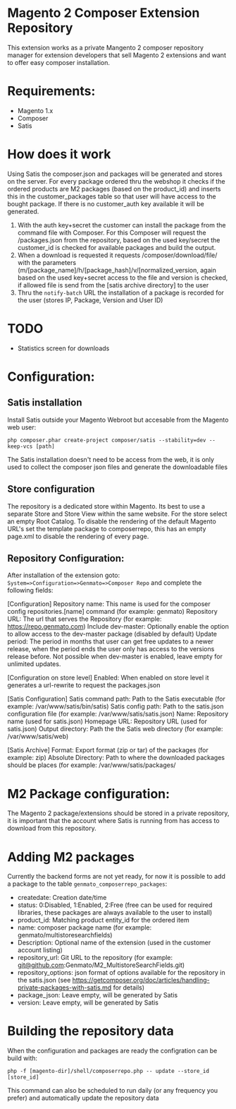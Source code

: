 Magento 2 Composer Extension Repository
=====

This extension works as a private Mangento 2 composer repository manager for extension developers that sell Magento 2 extensions and want to offer easy composer installation.

Requirements:
=====
- Magento 1.x
- Composer
- Satis

How does it work
=====

Using Satis the composer.json and packages will be generated and stores on the server. For every package ordered thru the webshop it checks if the ordered products are M2 packages (based on the product_id) and inserts this in the customer_packages table so that user will have access to the bought package. If there is no customer_auth key available it will be generated.

1. With the auth key+secret the customer can install the package from the command file with Composer. For this Composer will request the /packages.json from the repository, based on the used key/secret the customer_id is checked for available packages and build the output.
2. When a download is requested it requests /composer/download/file/ with the parameters (m/[package_name]/h/[package_hash]/v/[normalized_version, again based on the used key+secret access to the file and version is checked, if allowed file is send from the [satis archive directory] to the user
3. Thru the `notify-batch` URL the installation of a package is recorded for the user (stores IP, Package, Version and User ID)

TODO
=====

- Statistics screen for downloads

Configuration:
=====

Satis installation
-----

Install Satis outside your Magento Webroot but accesable from the Magento web user:

`php composer.phar create-project composer/satis --stability=dev --keep-vcs [path]`

The Satis installation doesn't need to be access from the web, it is only used to collect the composer json files and generate the downloadable files

Store configuration
-----

The repository is a dedicated store within Magento. Its best to use a separate Store and Store View within the same website. For the store select an empty Root Catalog. To disable the rendering of the default Magento URL's set the template package to composerrepo, this has an empty page.xml to disable the rendering of every page. 

Repository Configuration:
-----

After installation of the extension goto: `System=>Configuration=>Genmato=>Composer Repo` and complete the following fields:

[Configuration]
Repository name: This name is used for the composer config repositories.[name] command (for example: genmato)
Repository URL: The url that serves the Repository (for example: https://repo.genmato.com)
Include dev-master: Optionally enable the option to allow access to the dev-master package (disabled by default)
Update period: The period in months that user can get free updates to a newer release, when the period ends the user only has access to the versions release before. Not possible when dev-master is enabled, leave empty for unlimited updates.

[Configuration on store level]
Enabled: When enabled on store level it generates a url-rewrite to request the packages.json

[Satis Configuration]
Satis command path: Path to the Satis executable (for example: /var/www/satis/bin/satis)
Satis config path: Path to the satis.json configuration file (for example: /var/www/satis/satis.json)
Name: Repository name (used for satis.json)
Homepage URL: Repository URL (used for satis.json)
Output directory: Path the the Satis web directory (for example: /var/www/satis/web)

[Satis Archive]
Format: Export format (zip or tar) of the packages (for example: zip)
Absolute Directory: Path to where the downloaded packages should be places (for example: /var/www/satis/packages/

M2 Package configuration:
=====

The Magento 2 package/extensions should be stored in a private repository, it is important that the account where Satis is running from has access to download from this repository.

Adding M2 packages
=====

Currently the backend forms are not yet ready, for now it is possible to add a package to the table `genmato_composerrepo_packages`:
- createdate: Creation date/time
- status: 0:Disabled, 1:Enabled, 2:Free (free can be used for required libraries, these packages are always available to the user to install)
- product_id: Matching product entity_id for the ordered item
- name: composer package name (for example: genmato/multistoresearchfields)
- Description: Optional name of the extension (used in the customer account listing)
- repository_url: Git URL to the repository (for example: git@github.com:Genmato/M2_MultistoreSearchFields.git)
- repository_options: json format of options available for the repository in the satis.json (see https://getcomposer.org/doc/articles/handling-private-packages-with-satis.md for details)
- package_json: Leave empty, will be generated by Satis
- version: Leave empty, will be generated by Satis

Building the repository data
=====

When the configuration and packages are ready the configration can be build with:

`php -f [magento-dir]/shell/composerrepo.php -- update --store_id [store_id]`

This command can also be scheduled to run daily (or any frequency you prefer) and automatically update the repository data



